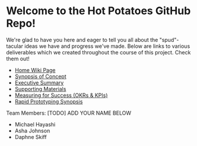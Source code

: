# Welcome to the Hot Potatoes GitHub Repo!
We're glad to have you here and eager to tell you all about the "spud"-tacular ideas we have and progress we've made.
Below are links to various deliverables which we created throughout the course of this project. Check them out!
- [Home Wiki Page](https://github.com/StanfordCS194/win2023-team25/wiki)
- [Synopsis of Concept](https://github.com/StanfordCS194/win2023-team25/wiki/Synopsis-of-Concept)
- [Executive Summary](https://github.com/StanfordCS194/win2023-team25/wiki/Executive-Summary)
- [Supporting Materials](https://github.com/StanfordCS194/win2023-team25/wiki/Supporting-Materials)
- [Measuring for Success (OKRs & KPIs)](https://github.com/StanfordCS194/win2023-team25/wiki/Objectives)
- [Rapid Prototyping Synopsis](https://github.com/StanfordCS194/win2023-team25/wiki/Rapid-Prototyping-Synopsis)

Team Members:
[TODO] ADD YOUR NAME BELOW
* Michael Hayashi
* Asha Johnson
* Daphne Skiff
